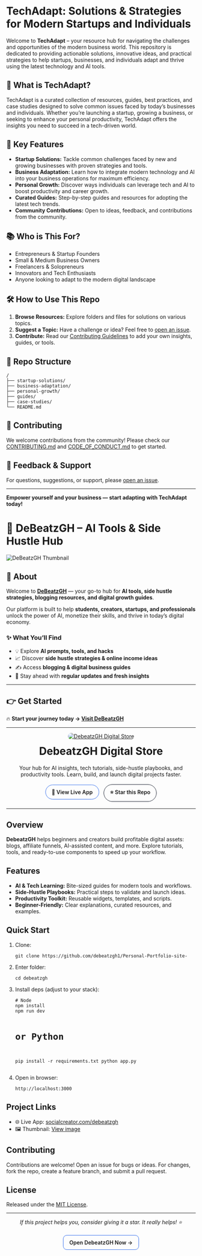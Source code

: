 # TechAdapt: Solutions & Strategies for Modern Startups and Individuals

Welcome to **TechAdapt** – your resource hub for navigating the challenges and opportunities of the modern business world. This repository is dedicated to providing actionable solutions, innovative ideas, and practical strategies to help startups, businesses, and individuals adapt and thrive using the latest technology and AI tools.

## 🚀 What is TechAdapt?

TechAdapt is a curated collection of resources, guides, best practices, and case studies designed to solve common issues faced by today’s businesses and individuals. Whether you’re launching a startup, growing a business, or seeking to enhance your personal productivity, TechAdapt offers the insights you need to succeed in a tech-driven world.

## 🌟 Key Features

- **Startup Solutions:** Tackle common challenges faced by new and growing businesses with proven strategies and tools.
- **Business Adaptation:** Learn how to integrate modern technology and AI into your business operations for maximum efficiency.
- **Personal Growth:** Discover ways individuals can leverage tech and AI to boost productivity and career growth.
- **Curated Guides:** Step-by-step guides and resources for adopting the latest tech trends.
- **Community Contributions:** Open to ideas, feedback, and contributions from the community.

## 📚 Who is This For?

- Entrepreneurs & Startup Founders  
- Small & Medium Business Owners  
- Freelancers & Solopreneurs  
- Innovators and Tech Enthusiasts  
- Anyone looking to adapt to the modern digital landscape  

## 🛠️ How to Use This Repo

1. **Browse Resources:** Explore folders and files for solutions on various topics.
2. **Suggest a Topic:** Have a challenge or idea? Feel free to [open an issue](https://github.com/debeatzgh1/Welcome-to-My-Services-RepoTechAdapt-Solutions-Strategies-for-Modern-Startups-and-Individuals/issues).
3. **Contribute:** Read our [Contributing Guidelines](CONTRIBUTING.md) to add your own insights, guides, or tools.

## 📂 Repo Structure

```
/
├── startup-solutions/
├── business-adaptation/
├── personal-growth/
├── guides/
├── case-studies/
└── README.md
```

## 🤝 Contributing

We welcome contributions from the community! Please check our [CONTRIBUTING.md](CONTRIBUTING.md) and [CODE_OF_CONDUCT.md](CODE_OF_CONDUCT.md) to get started.

## 📢 Feedback & Support

For questions, suggestions, or support, please [open an issue](https://github.com/debeatzgh1/Welcome-to-My-Services-RepoTechAdapt-Solutions-Strategies-for-Modern-Startups-and-Individuals/issues).

---

**Empower yourself and your business — start adapting with TechAdapt today!**


# 🚀 DeBeatzGH – AI Tools & Side Hustle Hub  

![DeBeatzGH Thumbnail](https://debeatzgh.wordpress.com/wp-content/uploads/2025/08/designamodernminimalisticdesignfeaturinganai-themedicon28likeabraincircuitorrobot29overlaidwithdebeatzghoraitoolshustles6089986211026037047.jpg)  

## 🌟 About  
Welcome to **[DeBeatzGH](https://debeatzgh.wordpress.com/)** — your go-to hub for **AI tools, side hustle strategies, blogging resources, and digital growth guides**.  

Our platform is built to help **students, creators, startups, and professionals** unlock the power of AI, monetize their skills, and thrive in today’s digital economy.  

### ✨ What You’ll Find  
- 💡 Explore **AI prompts, tools, and hacks**  
- 📈 Discover **side hustle strategies & online income ideas**  
- ✍️ Access **blogging & digital business guides**  
- 🚀 Stay ahead with **regular updates and fresh insights**  

---

## 👉 Get Started  
🔥 **Start your journey today → [Visit DeBeatzGH](https://debeatzgh.wordpress.com/)**  

---

<!-- README: DebeatzGH Digital Store (HTML-friendly for GitHub) -->
<div align="center">
  <a href="https://www.socialcreator.com/debeatzgh" target="_blank" rel="noopener">
    <img
      src="https://debeatzgh.wordpress.com/wp-content/uploads/2025/08/designadigitalproductse-commerceonlinedeals3545265155247625100.jpg"
      alt="DebeatzGH Digital Store"
      style="max-width:100%; border-radius:16px;"
    />
  </a>

  <h1 style="margin-top: 14px;">DebeatzGH Digital Store</h1>
  <p style="max-width:780px;">
    Your hub for AI insights, tech tutorials, side-hustle playbooks, and productivity tools.
    Learn, build, and launch digital projects faster.
  </p>

  <!-- CTAs -->
  <p>
    <a href="https://www.socialcreator.com/debeatzgh" target="_blank" rel="noopener"
       style="display:inline-block; padding:10px 16px; margin:4px; border-radius:999px; text-decoration:none; font-weight:600; border:1px solid #2563eb;">
      🚀 View Live App
    </a>
    <a href="https://github.com/debeatzgh1/Personal-Portfolio-site-" target="_blank" rel="noopener"
       style="display:inline-block; padding:10px 16px; margin:4px; border-radius:999px; text-decoration:none; font-weight:600; border:1px solid #111827;">
      ⭐ Star this Repo
    </a>
  </p>
</div>

<hr/>

<h2>Overview</h2>
<p>
  <strong>DebeatzGH</strong> helps beginners and creators build profitable digital assets:
  blogs, affiliate funnels, AI-assisted content, and more. Explore tutorials, tools, and
  ready-to-use components to speed up your workflow.
</p>

<h2>Features</h2>
<ul>
  <li><strong>AI & Tech Learning:</strong> Bite-sized guides for modern tools and workflows.</li>
  <li><strong>Side-Hustle Playbooks:</strong> Practical steps to validate and launch ideas.</li>
  <li><strong>Productivity Toolkit:</strong> Reusable widgets, templates, and scripts.</li>
  <li><strong>Beginner-Friendly:</strong> Clear explanations, curated resources, and examples.</li>
</ul>

<h2>Quick Start</h2>
<ol>
  <li>Clone:
    <pre><code>git clone https://github.com/debeatzgh1/Personal-Portfolio-site-</code></pre>
  </li>
  <li>Enter folder:
    <pre><code>cd debeatzgh</code></pre>
  </li>
  <li>Install deps (adjust to your stack):
    <pre><code># Node
npm install
npm run dev

# or Python
pip install -r requirements.txt
python app.py</code></pre>
  </li>
  <li>Open in browser:
    <pre><code>http://localhost:3000</code></pre>
  </li>
</ol>

<h2>Project Links</h2>
<ul>
  <li>🌐 Live App: <a href="https://www.socialcreator.com/debeatzgh" target="_blank" rel="noopener">socialcreator.com/debeatzgh</a></li>
  <li>🖼️ Thumbnail: <a href="https://debeatzgh.wordpress.com/wp-content/uploads/2025/08/designadigitalproductse-commerceonlinedeals3545265155247625100.jpg" target="_blank" rel="noopener">View image</a></li>
</ul>

<h2>Contributing</h2>
<p>
  Contributions are welcome! Open an issue for bugs or ideas. For changes, fork the repo,
  create a feature branch, and submit a pull request.
</p>

<h2>License</h2>
<p>
  Released under the <a href="./LICENSE">MIT License</a>.
</p>

<hr/>

<div align="center">
  <p><em>If this project helps you, consider giving it a star. It really helps! ⭐</em></p>
  <p>
    <a href="https://www.socialcreator.com/debeatzgh" target="_blank" rel="noopener"
       style="display:inline-block; padding:10px 16px; margin-top:6px; border-radius:10px; text-decoration:none; font-weight:600; border:1px solid #2563eb;">
      Open DebeatzGH Now →
    </a>
  </p>
</div>
